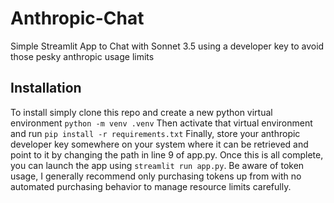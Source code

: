 # Anthropic-Chat
Simple Streamlit App to Chat with Sonnet 3.5 using a developer key to avoid those pesky anthropic usage limits

## Installation
To install simply clone this repo and create a new python virtual environment 
`python -m venv .venv`
Then activate that virtual environment and run `pip install -r requirements.txt`
Finally, store your anthropic developer key somewhere on your system where it can be retrieved and point to it by changing the path in line 9 of app.py.
Once this is all complete, you can launch the app using `streamlit run app.py`. Be aware of token usage, I generally recommend only purchasing tokens up from with no automated purchasing behavior to manage resource limits carefully.
